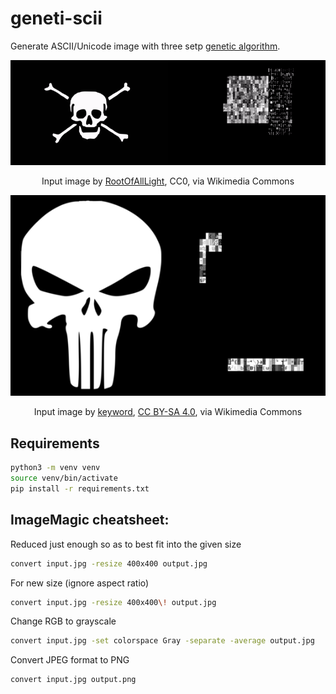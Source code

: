 # geneti-scii

Generate ASCII/Unicode image with three setp [genetic algorithm](https://en.wikipedia.org/wiki/Genetic_algorithm).

<p align="center">
    <img src="./gallery/gen_pirate.gif"/>
    <p style="text-align:center">Input image by <a href="https://commons.wikimedia.org/wiki/File:Pirate_Flag_of_John_Taylor.svg">RootOfAllLight</a>, CC0, via Wikimedia Commons</p>
</p>

<p align="center">
    <img src="./gallery/gen_punisher.gif"/>
    <p style="text-align:center">Input image by <a href="https://commons.wikimedia.org/wiki/File:The-punisher-logo-png-transparent.png">keyword</a>, <a href="https://creativecommons.org/licenses/by-sa/4.0">CC BY-SA 4.0</a>, via Wikimedia Commons</p>
</p>

## Requirements

```bash
python3 -m venv venv
source venv/bin/activate
pip install -r requirements.txt
```

## ImageMagic cheatsheet:

Reduced just enough so as to best fit into the given size
```bash
convert input.jpg -resize 400x400 output.jpg
```

For new size (ignore aspect ratio)
```bash
convert input.jpg -resize 400x400\! output.jpg
```

Change RGB to grayscale
```bash
convert input.jpg -set colorspace Gray -separate -average output.jpg
```

Convert JPEG format to PNG
```bash
convert input.jpg output.png
```